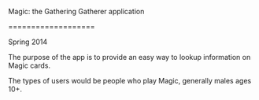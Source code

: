 Magic: the Gathering Gatherer application

===================

Spring 2014

The purpose of the app is to provide an easy way to lookup information on Magic cards.

The types of users would be people who play Magic, generally males ages 10+.
